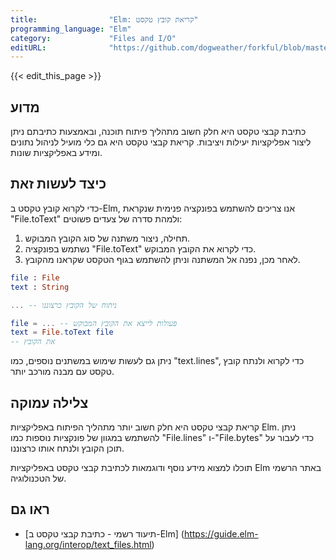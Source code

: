 ```yaml
---
title:                "Elm: קריאת קובץ טקסט"
programming_language: "Elm"
category:             "Files and I/O"
editURL:              "https://github.com/dogweather/forkful/blob/master/content/he/elm/reading-a-text-file.md"
---
```


{{< edit_this_page >}}

## מדוע

כתיבת קבצי טקסט היא חלק חשוב מתהליך פיתוח תוכנה, ובאמצעות כתיבתם ניתן ליצור אפליקציות יעילות ויציבות. קריאת קבצי טקסט היא גם כלי מועיל לניהול נתונים ומידע באפליקציות שונות.

## כיצד לעשות זאת

כדי לקרוא קובץ טקסט ב-Elm, אנו צריכים להשתמש בפונקציה פנימית שנקראת "File.toText" ולמהת סדרה של צעדים פשוטים:

1. תחילה, ניצור משתנה של סוג הקובץ המבוקש.
2. נשתמש בפונקציה "File.toText" כדי לקרוא את הקובץ המבוקש.
3. לאחר מכן, נפנה אל המשתנה וניתן להשתמש בגוף הטקסט שקראנו מהקובץ.

```Elm
file : File
text : String

... -- ניתוח של הקובץ כרצוננו

file = ... -- פעולות לייצא את הקובץ המבוקש
text = File.toText file
-- את הקובץ
```

ניתן גם לעשות שימוש במשתנים נוספים, כמו "text.lines", כדי לקרוא ולנתח קובץ טקסט עם מבנה מורכב יותר.

## צלילה עמוקה

קריאת קבצי טקסט היא חלק חשוב יותר מתהליך הפיתוח באפליקציות Elm. ניתן להשתמש במגוון של פונקציות נוספות כמו "File.lines" ו-"File.bytes" כדי לעבור על תוכן הקובץ ולנתח אותו כרצוננו.

תוכלו למצוא מידע נוסף ודוגמאות לכתיבת קבצי טקסט באפליקציות Elm באתר הרשמי של הטכנולוגיה.

## ראו גם

- [תיעוד רשמי - כתיבת קבצי טקסט ב-Elm] (https://guide.elm-lang.org/interop/text_files.html)